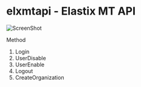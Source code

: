 # elxmtapi - Elastix MT API

![ScreenShot](https://raw.githubusercontent.com/lordbasex/elxmtapi/master/logo/elxmtapi.png)

Method

<ol start="1">
  <li>Login</li>
  <li>UserDisable</li>
  <li>UserEnable</li>
  <li>Logout</li>
  <li>CreateOrganization</li>
</ol>
